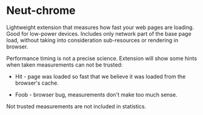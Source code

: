 # Neut-chrome

Lightweight extension that measures how fast your web pages are loading.
Good for low-power devices. Includes only network part of the base page load,
without taking into consideration sub-resources or rendering in browser.

Performance timing is not a precise science. Extension
will show some hints when taken measurements can not be trusted:

* Hit - page was loaded so fast that we believe it was loaded from the browser's cache.

* Foob - browser bug, measurements don't make too much sense.

Not trusted measurements are not included in statistics.
